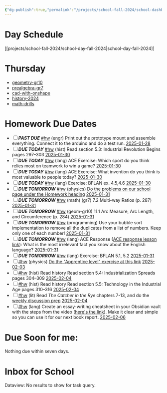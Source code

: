```yaml
---
{"dg-publish":true,"permalink":"/projects/school-fall-2024/school-dashboard/"}
---
```



# Day Schedule

[[projects/school-fall-2024/school-day-fall-2024\|school-day-fall-2024]]

<span><span><span alt="school-day-fall-2024 > Thursday" src="school-day-fall-2024#Thursday" class="internal-embed markdown-embed inline-embed is-loaded"><div class="markdown-embed-title"></div><div class="markdown-preview-view markdown-rendered show-indentation-guide"><h1 data-heading="Thursday" dir="auto">Thursday</h1>
<ul>
<li dir="auto"><a data-href="geometry-gr10" href="geometry-gr10" class="internal-link" target="_blank" rel="noopener nofollow">geometry-gr10</a></li>
<li dir="auto"><a data-href="prealgebra-gr7" href="prealgebra-gr7" class="internal-link" target="_blank" rel="noopener nofollow">prealgebra-gr7</a></li>
<li dir="auto"><a data-href="cad-with-onshape" href="cad-with-onshape" class="internal-link" target="_blank" rel="noopener nofollow">cad-with-onshape</a></li>
<li dir="auto"><a data-href="history-2024" href="history-2024" class="internal-link" target="_blank" rel="noopener nofollow">history-2024</a></li>
<li dir="auto"><a data-href="math-drills" href="math-drills" class="internal-link" target="_blank" rel="noopener nofollow">math-drills</a></li>
</ul></div></span></span></span>

# Homework Due Dates

<div><ul class="contains-task-list"><li data-task=" " class="dataview task-list-item"><input type="checkbox" class="dataview task-list-item-checkbox"><span><strong><em>PAST DUE</em></strong> <a href="#hw" class="tag" target="_blank" rel="noopener nofollow">#hw</a> (engr) Print out the prototype mount and assemble everything. Connect it to the arduino and do a test run. <a data-href="2025-01-28" href="2025-01-28" class="internal-link" target="_blank" rel="noopener nofollow">2025-01-28</a></span></li><li data-task=" " class="dataview task-list-item"><input type="checkbox" class="dataview task-list-item-checkbox"><span><strong><em>DUE TODAY</em></strong> <a href="#hw" class="tag" target="_blank" rel="noopener nofollow">#hw</a> (hist) Read section 5.3: Industrial Revolution Begins pages 297–303 <a data-href="2025-01-30" href="2025-01-30" class="internal-link" target="_blank" rel="noopener nofollow">2025-01-30</a></span></li><li data-task=" " class="dataview task-list-item"><input type="checkbox" class="dataview task-list-item-checkbox"><span><strong><em>DUE TODAY</em></strong> <a href="#hw" class="tag" target="_blank" rel="noopener nofollow">#hw</a> (lang) ACE Exercise: Which sport do you think relies most on teamwork to win a game? <a data-href="2025-01-30" href="2025-01-30" class="internal-link" target="_blank" rel="noopener nofollow">2025-01-30</a></span></li><li data-task=" " class="dataview task-list-item"><input type="checkbox" class="dataview task-list-item-checkbox"><span><strong><em>DUE TODAY</em></strong> <a href="#hw" class="tag" target="_blank" rel="noopener nofollow">#hw</a> (lang) ACE Exercise: What invention do you think is most valuable to people today? <a data-href="2025-01-30" href="2025-01-30" class="internal-link" target="_blank" rel="noopener nofollow">2025-01-30</a></span></li><li data-task=" " class="dataview task-list-item"><input type="checkbox" class="dataview task-list-item-checkbox"><span><strong><em>DUE TODAY</em></strong> <a href="#hw" class="tag" target="_blank" rel="noopener nofollow">#hw</a> (lang) Exercise: BFLAN ex. 4.5,4.6 <a data-href="2025-01-30" href="2025-01-30" class="internal-link" target="_blank" rel="noopener nofollow">2025-01-30</a></span></li><li data-task=" " class="dataview task-list-item"><input type="checkbox" class="dataview task-list-item-checkbox"><span><strong><em>DUE TOMORROW</em></strong> <a href="#hw" class="tag" target="_blank" rel="noopener nofollow">#hw</a> (physics)  <a data-tooltip-position="top" aria-label="https://school.ginosterous.com/projects/school-fall-2024/physics/lessons/motion-in-2d" rel="noopener nofollow" class="external-link" href="https://school.ginosterous.com/projects/school-fall-2024/physics/lessons/motion-in-2d" target="_blank">Do the problems on our school page under the Homework heading</a> <a data-href="2025-01-31" href="2025-01-31" class="internal-link" target="_blank" rel="noopener nofollow">2025-01-31</a></span></li><li data-task=" " class="dataview task-list-item"><input type="checkbox" class="dataview task-list-item-checkbox"><span><strong><em>DUE TOMORROW</em></strong> <a href="#hw" class="tag" target="_blank" rel="noopener nofollow">#hw</a> (math) (gr7) 7.2 Multi-way Ratios (p. 287) <a data-href="2025-01-31" href="2025-01-31" class="internal-link" target="_blank" rel="noopener nofollow">2025-01-31</a></span></li><li data-task=" " class="dataview task-list-item"><input type="checkbox" class="dataview task-list-item-checkbox"><span><strong><em>DUE TOMORROW</em></strong> <a href="#hw" class="tag" target="_blank" rel="noopener nofollow">#hw</a> (geom-gr10) 11.1 Arc Measure, Arc Length, and Circumference  (p. 284) <a data-href="2025-01-31" href="2025-01-31" class="internal-link" target="_blank" rel="noopener nofollow">2025-01-31</a></span></li><li data-task=" " class="dataview task-list-item"><input type="checkbox" class="dataview task-list-item-checkbox"><span><strong><em>DUE TOMORROW</em></strong> <a href="#hw" class="tag" target="_blank" rel="noopener nofollow">#hw</a> (programming) Use your bubble sort implementation to remove all the duplicates from a list of numbers. Keep only one of each number! <a data-href="2025-01-31" href="2025-01-31" class="internal-link" target="_blank" rel="noopener nofollow">2025-01-31</a></span></li><li data-task=" " class="dataview task-list-item"><input type="checkbox" class="dataview task-list-item-checkbox"><span><strong><em>DUE TOMORROW</em></strong> <a href="#hw" class="tag" target="_blank" rel="noopener nofollow">#hw</a> (lang) ACE Response (<a data-tooltip-position="top" aria-label="https://school.ginosterous.com/projects/school-fall-2024/language/lessons/answer-cite-elaborate-intro" rel="noopener nofollow" class="external-link" href="https://school.ginosterous.com/projects/school-fall-2024/language/lessons/answer-cite-elaborate-intro" target="_blank">ACE response lesson link</a>): What is the most irrelevant fact you know about the English language? <a data-href="2025-01-31" href="2025-01-31" class="internal-link" target="_blank" rel="noopener nofollow">2025-01-31</a></span></li><li data-task=" " class="dataview task-list-item"><input type="checkbox" class="dataview task-list-item-checkbox"><span><strong><em>DUE TOMORROW</em></strong> <a href="#hw" class="tag" target="_blank" rel="noopener nofollow">#hw</a> (lang) Exercise: BFLAN 5.1, 5.2  <a data-href="2025-01-31" href="2025-01-31" class="internal-link" target="_blank" rel="noopener nofollow">2025-01-31</a></span></li><li data-task=" " class="dataview task-list-item"><input type="checkbox" class="dataview task-list-item-checkbox"><span><a href="#hw" class="tag" target="_blank" rel="noopener nofollow">#hw</a> (physics) <a data-tooltip-position="top" aria-label="https://www.physicsclassroom.com/Concept-Builders/Kinematics/Which-One-Doesnt-Belong/Concept-Builder" rel="noopener nofollow" class="external-link" href="https://www.physicsclassroom.com/Concept-Builders/Kinematics/Which-One-Doesnt-Belong/Concept-Builder" target="_blank">Do the "Apprentice level" exercise at this link</a> <a data-href="2025-02-03" href="2025-02-03" class="internal-link" target="_blank" rel="noopener nofollow">2025-02-03</a></span></li><li data-task=" " class="dataview task-list-item"><input type="checkbox" class="dataview task-list-item-checkbox"><span><a href="#hw" class="tag" target="_blank" rel="noopener nofollow">#hw</a> (hist) Read history  Read section 5.4: Industrialization Spreads pages 304–309 <a data-href="2025-02-04" href="2025-02-04" class="internal-link" target="_blank" rel="noopener nofollow">2025-02-04</a></span></li><li data-task=" " class="dataview task-list-item"><input type="checkbox" class="dataview task-list-item-checkbox"><span><a href="#hw" class="tag" target="_blank" rel="noopener nofollow">#hw</a> (hist) Read history  Read section 5.5: Technology in the Industrial Age pages 310–316 <a data-href="2025-02-04" href="2025-02-04" class="internal-link" target="_blank" rel="noopener nofollow">2025-02-04</a></span></li><li data-task=" " class="dataview task-list-item"><input type="checkbox" class="dataview task-list-item-checkbox"><span><a href="#hw" class="tag" target="_blank" rel="noopener nofollow">#hw</a> (lit) Read <em>The Catcher in the Rye</em> chapters 7-13, and do the <a data-tooltip-position="top" aria-label="https://school.ginosterous.com/projects/school-fall-2024/language/catcher-in-the-rye" rel="noopener nofollow" class="external-link" href="https://school.ginosterous.com/projects/school-fall-2024/language/catcher-in-the-rye" target="_blank">weekly discussion prep</a> <a data-href="2025-02-04" href="2025-02-04" class="internal-link" target="_blank" rel="noopener nofollow">2025-02-04</a></span></li><li data-task=" " class="dataview task-list-item"><input type="checkbox" class="dataview task-list-item-checkbox"><span><a href="#hw" class="tag" target="_blank" rel="noopener nofollow">#hw</a> (lang) Create an essay-writing cheatsheet in your Obsidian vault with the steps from the video (<a data-tooltip-position="top" aria-label="https://www.youtube.com/watch?v=Idb86apbrbY&amp;list=PLY2iGpRrMhnGuZTxNoWT7o-YAlv4hFYsQ&amp;index=26&amp;pp=iAQB" rel="noopener nofollow" class="external-link" href="https://www.youtube.com/watch?v=Idb86apbrbY&amp;list=PLY2iGpRrMhnGuZTxNoWT7o-YAlv4hFYsQ&amp;index=26&amp;pp=iAQB" target="_blank">here's the link</a>). Make it clear and simple so you can use it for our next book report. <a data-href="2025-02-06" href="2025-02-06" class="internal-link" target="_blank" rel="noopener nofollow">2025-02-06</a></span></li></ul></div>


# Due Soon for me:

<p><span>Nothing due within seven days.</span></p>

# Inbox for School
<div><div class="dataview dataview-error-box"><p class="dataview dataview-error-message">Dataview: No results to show for task query.</p></div></div>